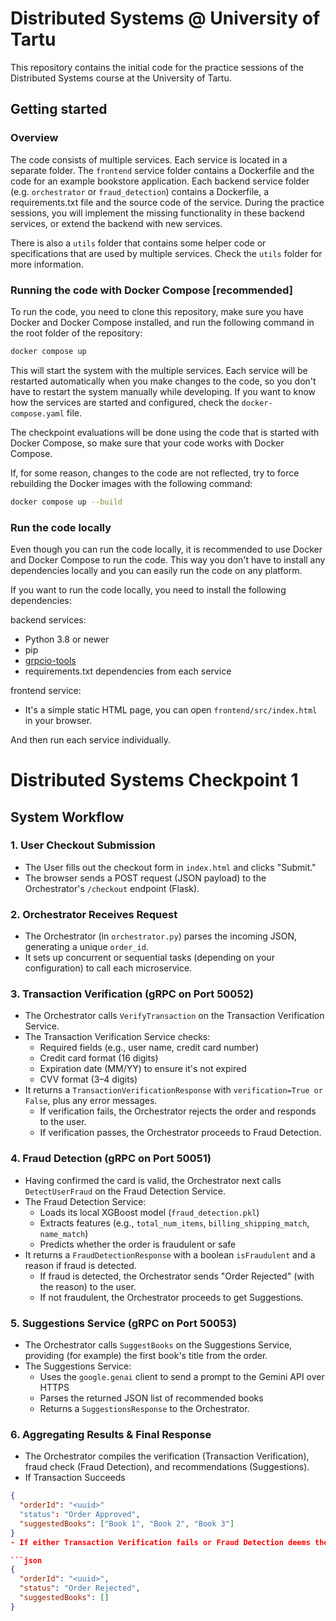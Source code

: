 # Distributed Systems @ University of Tartu

This repository contains the initial code for the practice sessions of the Distributed Systems course at the University of Tartu.

## Getting started

### Overview

The code consists of multiple services. Each service is located in a separate folder. The `frontend` service folder contains a Dockerfile and the code for an example bookstore application. Each backend service folder (e.g. `orchestrator` or `fraud_detection`) contains a Dockerfile, a requirements.txt file and the source code of the service. During the practice sessions, you will implement the missing functionality in these backend services, or extend the backend with new services.

There is also a `utils` folder that contains some helper code or specifications that are used by multiple services. Check the `utils` folder for more information.

### Running the code with Docker Compose [recommended]

To run the code, you need to clone this repository, make sure you have Docker and Docker Compose installed, and run the following command in the root folder of the repository:

```bash
docker compose up
```

This will start the system with the multiple services. Each service will be restarted automatically when you make changes to the code, so you don't have to restart the system manually while developing. If you want to know how the services are started and configured, check the `docker-compose.yaml` file.

The checkpoint evaluations will be done using the code that is started with Docker Compose, so make sure that your code works with Docker Compose.

If, for some reason, changes to the code are not reflected, try to force rebuilding the Docker images with the following command:

```bash
docker compose up --build
```

### Run the code locally

Even though you can run the code locally, it is recommended to use Docker and Docker Compose to run the code. This way you don't have to install any dependencies locally and you can easily run the code on any platform.

If you want to run the code locally, you need to install the following dependencies:

backend services:
- Python 3.8 or newer
- pip
- [grpcio-tools](https://grpc.io/docs/languages/python/quickstart/)
- requirements.txt dependencies from each service

frontend service:
- It's a simple static HTML page, you can open `frontend/src/index.html` in your browser.

And then run each service individually.


# Distributed Systems Checkpoint 1

## System Workflow

### 1. User Checkout Submission
- The User fills out the checkout form in `index.html` and clicks "Submit."
- The browser sends a POST request (JSON payload) to the Orchestrator's `/checkout` endpoint (Flask).

### 2. Orchestrator Receives Request
- The Orchestrator (in `orchestrator.py`) parses the incoming JSON, generating a unique `order_id`.
- It sets up concurrent or sequential tasks (depending on your configuration) to call each microservice.

### 3. Transaction Verification (gRPC on Port 50052)
- The Orchestrator calls `VerifyTransaction` on the Transaction Verification Service.
- The Transaction Verification Service checks:
  - Required fields (e.g., user name, credit card number)
  - Credit card format (16 digits)
  - Expiration date (MM/YY) to ensure it's not expired
  - CVV format (3–4 digits)
- It returns a `TransactionVerificationResponse` with `verification=True or False`, plus any error messages.
  - If verification fails, the Orchestrator rejects the order and responds to the user.
  - If verification passes, the Orchestrator proceeds to Fraud Detection.

### 4. Fraud Detection (gRPC on Port 50051)
- Having confirmed the card is valid, the Orchestrator next calls `DetectUserFraud` on the Fraud Detection Service.
- The Fraud Detection Service:
  - Loads its local XGBoost model (`fraud_detection.pkl`)
  - Extracts features (e.g., `total_num_items`, `billing_shipping_match`, `name_match`)
  - Predicts whether the order is fraudulent or safe
- It returns a `FraudDetectionResponse` with a boolean `isFraudulent` and a reason if fraud is detected.
  - If fraud is detected, the Orchestrator sends "Order Rejected" (with the reason) to the user.
  - If not fraudulent, the Orchestrator proceeds to get Suggestions.

### 5. Suggestions Service (gRPC on Port 50053)
- The Orchestrator calls `SuggestBooks` on the Suggestions Service, providing (for example) the first book's title from the order.
- The Suggestions Service:
  - Uses the `google.genai` client to send a prompt to the Gemini API over HTTPS
  - Parses the returned JSON list of recommended books
  - Returns a `SuggestionsResponse` to the Orchestrator.

### 6. Aggregating Results & Final Response
- The Orchestrator compiles the verification (Transaction Verification), fraud check (Fraud Detection), and recommendations (Suggestions).
- If Transaction Succeeds 
```json
{
  "orderId": "<uuid>"
  "status": "Order Approved",
  "suggestedBooks": ["Book 1", "Book 2", "Book 3"]
}
- If either Transaction Verification fails or Fraud Detection deems the order fraudulent, the Orchestrator returns:

```json
{
  "orderId": "<uuid>",
  "status": "Order Rejected",
  "suggestedBooks": []
}